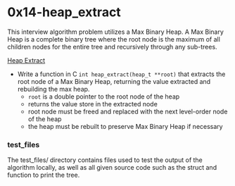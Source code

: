 # 0x14-heap_extract
This interview algorithm problem utilizes a Max Binary Heap. A Max Binary Heap is a complete binary tree where the root node is the maximum of all children nodes for the entire tree and recursively through any sub-trees.

[Heap Extract](/0x14-heap_extract/0-heap_extract.c)
* Write a function in C `int heap_extract(heap_t **root)` that extracts the root node of a Max Binary Heap, returning the value extracted and rebuilding the max heap.
  * `root` is a double pointer to the root node of the heap
  * returns the value store in the extracted node
  * root node must be freed and replaced with the next level-order node of the heap
  * the heap must be rebuilt to preserve Max Binary Heap if necessary

### test_files
The test_files/ directory contains files used to test the output of the algorithm locally, as well as all given source code such as the struct and function to print the tree.
